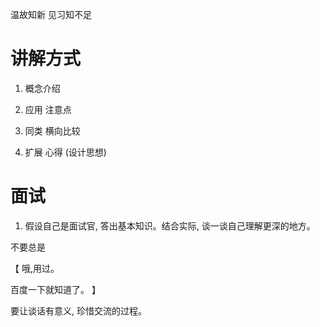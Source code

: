 温故知新
见习知不足



# 讲解方式

1) 概念介绍

2) 应用 注意点

3) 同类 横向比较

4) 扩展 心得 (设计思想)


# 面试


1) 假设自己是面试官, 答出基本知识。结合实际, 谈一谈自己理解更深的地方。

不要总是

【
哦,用过。

百度一下就知道了。
】


要让谈话有意义, 珍惜交流的过程。


